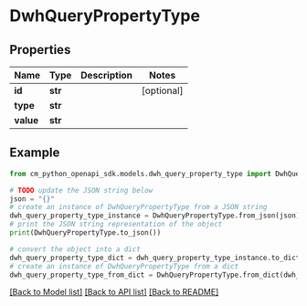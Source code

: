 # DwhQueryPropertyType


## Properties

Name | Type | Description | Notes
------------ | ------------- | ------------- | -------------
**id** | **str** |  | [optional] 
**type** | **str** |  | 
**value** | **str** |  | 

## Example

```python
from cm_python_openapi_sdk.models.dwh_query_property_type import DwhQueryPropertyType

# TODO update the JSON string below
json = "{}"
# create an instance of DwhQueryPropertyType from a JSON string
dwh_query_property_type_instance = DwhQueryPropertyType.from_json(json)
# print the JSON string representation of the object
print(DwhQueryPropertyType.to_json())

# convert the object into a dict
dwh_query_property_type_dict = dwh_query_property_type_instance.to_dict()
# create an instance of DwhQueryPropertyType from a dict
dwh_query_property_type_from_dict = DwhQueryPropertyType.from_dict(dwh_query_property_type_dict)
```
[[Back to Model list]](../README.md#documentation-for-models) [[Back to API list]](../README.md#documentation-for-api-endpoints) [[Back to README]](../README.md)


